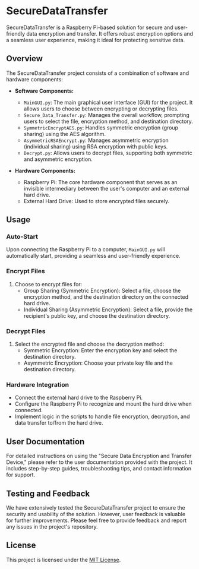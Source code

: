 # SecureDataTransfer

SecureDataTransfer is a Raspberry Pi-based solution for secure and user-friendly data encryption and transfer. It offers robust encryption options and a seamless user experience, making it ideal for protecting sensitive data.

## Overview

The SecureDataTransfer project consists of a combination of software and hardware components:

- **Software Components:**
  - `MainGUI.py`: The main graphical user interface (GUI) for the project. It allows users to choose between encrypting or decrypting files.
  - `Secure_Data_Transfer.py`: Manages the overall workflow, prompting users to select the file, encryption method, and destination directory.
  - `SymmetricEncryptAES.py`: Handles symmetric encryption (group sharing) using the AES algorithm.
  - `AsymmetricRSAEncrypt.py`: Manages asymmetric encryption (individual sharing) using RSA encryption with public keys.
  - `Decrypt.py`: Allows users to decrypt files, supporting both symmetric and asymmetric encryption.

- **Hardware Components:**
  - Raspberry Pi: The core hardware component that serves as an invisible intermediary between the user's computer and an external hard drive.
  - External Hard Drive: Used to store encrypted files securely.

## Usage

### Auto-Start

Upon connecting the Raspberry Pi to a computer, `MainGUI.py` will automatically start, providing a seamless and user-friendly experience.

### Encrypt Files

1. Choose to encrypt files for:
   - Group Sharing (Symmetric Encryption): Select a file, choose the encryption method, and the destination directory on the connected hard drive.
   - Individual Sharing (Asymmetric Encryption): Select a file, provide the recipient's public key, and choose the destination directory.

### Decrypt Files

1. Select the encrypted file and choose the decryption method:
   - Symmetric Encryption: Enter the encryption key and select the destination directory.
   - Asymmetric Encryption: Choose your private key file and the destination directory.

### Hardware Integration

- Connect the external hard drive to the Raspberry Pi.
- Configure the Raspberry Pi to recognize and mount the hard drive when connected.
- Implement logic in the scripts to handle file encryption, decryption, and data transfer to/from the hard drive.

## User Documentation

For detailed instructions on using the "Secure Data Encryption and Transfer Device," please refer to the user documentation provided with the project. It includes step-by-step guides, troubleshooting tips, and contact information for support.

## Testing and Feedback

We have extensively tested the SecureDataTransfer project to ensure the security and usability of the solution. However, user feedback is valuable for further improvements. Please feel free to provide feedback and report any issues in the project's repository.

## License

This project is licensed under the [MIT License](LICENSE).
